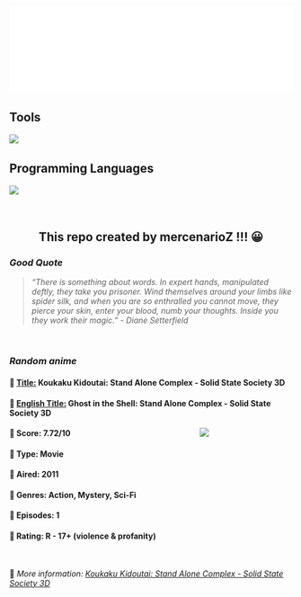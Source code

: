 
<img src="svg/nai.svg" />

<p>
  <h2>Tools</h2>
  <a href="https://skillicons.dev">
    <img src="https://skillicons.dev/icons?i=git,bash,vim,ubuntu,tensorflow,pytorch,docker,raspberrypi" />
  </a>

  <br />

  <h2>Programming Languages</h2>

  <a href="https://skillicons.dev">
    <img src="https://skillicons.dev/icons?i=python,c,cpp" />
  </a>
</p>

<br />

<h2 align="center">This repo created by mercenarioZ !!! 😀</h2>
<h3><i>Good Quote</i></h3>

<blockquote>
<i>
“There is something about words. In expert hands, manipulated deftly, they take you prisoner. Wind themselves around your limbs like spider silk, and when you are so enthralled you cannot move, they pierce your skin, enter your blood, numb your thoughts. Inside you they work their magic.” - Diane Setterfield
</i>
</blockquote>

<br />

<h3><i>Random anime</i></h3>

<h4>
  <strong>🥭 <u>Title:</u></strong> Koukaku Kidoutai: Stand Alone Complex - Solid State Society 3D
</h4>

<h4>🌿 <u>English Title:</u> Ghost in the Shell: Stand Alone Complex - Solid State Society 3D</h4>

<img align="right" width="165" src=https://cdn.myanimelist.net/images/anime/4/29259.jpg />

<h4>🌱 Score: 7.72/10</h4>

<h4>🌲 Type: Movie</h4>

<h4>🌴 Aired: 2011</h4>

<h4>🌵 Genres: Action, Mystery, Sci-Fi</h4>

<h4>🥑 Episodes: 1</h4>

<h4>🍏 Rating: R - 17+ (violence & profanity)</h4>

<br />

🍂 *More information: [Koukaku Kidoutai: Stand Alone Complex - Solid State Society 3D](https://myanimelist.net/anime/10090/Koukaku_Kidoutai__Stand_Alone_Complex_-_Solid_State_Society_3D)*
    